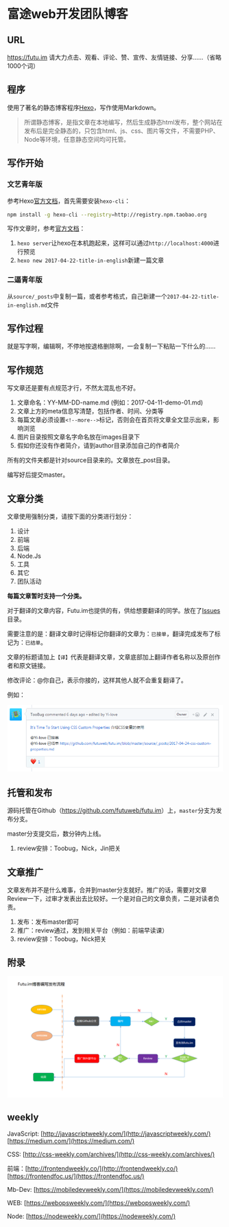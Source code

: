 # 富途web开发团队博客

## URL

<https://futu.im> 请大力点击、观看、评论、赞、宣传、友情链接、分享……（省略1000个词）

## 程序

使用了著名的静态博客程序[Hexo](https://hexo.io)，写作使用Markdown。

> 所谓静态博客，是指文章在本地编写，然后生成静态html发布，整个网站在发布后是完全静态的，只包含html、js、css、图片等文件，不需要PHP、Node等环境，任意静态空间均可托管。

## 写作开始

### 文艺青年版

参考Hexo[官方文档](https://hexo.io/docs/)，首先需要安装`hexo-cli`：

```sh
npm install -g hexo-cli --registry=http://registry.npm.taobao.org
```

写作文章时，参考[官方文档](https://hexo.io/docs/writing.html)：

1. `hexo server`让hexo在本机跑起来，这样可以通过`http://localhost:4000`进行预览
2. `hexo new 2017-04-22-title-in-english`新建一篇文章

### 二逼青年版

从`source/_posts`中复制一篇，或者参考格式，自己新建一个`2017-04-22-title-in-english.md`文件

## 写作过程

就是写字啊，编辑啊，不停地按退格删除啊，一会复制一下粘贴一下什么的……

## 写作规范
写文章还是要有点规范才行，不然太混乱也不好。

1. 文章命名：YY-MM-DD-name.md (例如：2017-04-11-demo-01.md)
4. 文章上方的meta信息写清楚，包括作者、时间、分类等
5. 每篇文章必须设置`<!--more-->`标记，否则会在首页将文章全文显示出来，影响浏览
6. 图片目录按照文章名字命名放在images目录下
7. 假如你还没有作者简介，请到author目录添加自己的作者简介

所有的文件夹都是针对source目录来的。文章放在_post目录。

编写好后提交master。

## 文章分类
文章使用强制分类，请按下面的分类进行划分：

1. 设计
2. 前端
3. 后端
4. Node.Js
5. 工具
6. 其它
7. 团队活动


**每篇文章暂时支持一个分类。**

对于翻译的文章内容，Futu.im也提供的有，供给想要翻译的同学。放在了[Issues](https://github.com/futuweb/futu.im/issues)目录。

需要注意的是：翻译文章时记得标记你翻译的文章为：`已接单`，翻译完成发布了标记为：`已结单`。

文章的标题请加上`【译】`代表是翻译文章，文章底部加上翻译作者名称以及原创作者和原文链接。

修改评论：@你自己，表示你接的，这样其他人就不会重复翻译了。

例如：

![futu.im博客规范](source/images/readme/issues.png)

## 托管和发布

源码托管在Github（<https://github.com/futuweb/futu.im>）上，`master`分支为发布分支。

master分支提交后，数分钟内上线。

1. review安排：Toobug，Nick，Jin把关

## 文章推广
文章发布并不是什么难事，合并到master分支就好。推广的话，需要对文章Review一下，过审才发表出去比较好。一个是对自己的文章负责，二是对读者负责。

1. 发布：发布master即可
2. 推广：review通过，发到相关平台（例如：前端早读课）
3. review安排：Toobug，Nick把关

## 附录
![futu.im博客规范](source/images/readme/01.png)

## weekly

JavaScript: [http://javascriptweekly.com/](http://javascriptweekly.com/) [https://medium.com/](https://medium.com/)

CSS: [http://css-weekly.com/archives/](http://css-weekly.com/archives/)

前端：[http://frontendweekly.co/](http://frontendweekly.co/)  [https://frontendfoc.us/](https://frontendfoc.us/)

Mb-Dev: [https://mobiledevweekly.com/](https://mobiledevweekly.com/)

WEB: [https://webopsweekly.com/](https://webopsweekly.com/)

Node: [https://nodeweekly.com/](https://nodeweekly.com/)

